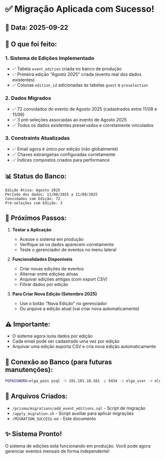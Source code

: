 # ✅ Migração Aplicada com Sucesso!

## 📅 Data: 2025-09-22

## 🎯 O que foi feito:

### 1. **Sistema de Edições Implementado**
- ✅ Tabela `event_edition` criada no banco de produção
- ✅ Primeira edição "Agosto 2025" criada (evento real dos dados existentes)
- ✅ Colunas `edition_id` adicionadas às tabelas `guest` e `preselection`

### 2. **Dados Migrados**
- ✅ 72 convidados do evento de Agosto 2025 (cadastrados entre 11/08 e 11/09)
- ✅ 3 pré-seleções associadas ao evento de Agosto 2025
- ✅ Todos os dados existentes preservados e corretamente vinculados

### 3. **Constraints Atualizadas**
- ✅ Email agora é único por edição (não globalmente)
- ✅ Chaves estrangeiras configuradas corretamente
- ✅ Índices compostos criados para performance

## 📊 Status do Banco:

```
Edição Ativa: Agosto 2025
Período dos dados: 11/08/2025 a 11/09/2025
Convidados com Edição: 72
Pré-seleções com Edição: 3
```

## 🚀 Próximos Passos:

1. **Testar a Aplicação**
   - Acesse o sistema em produção
   - Verifique se os dados aparecem corretamente
   - Teste o gerenciador de eventos no menu lateral

2. **Funcionalidades Disponíveis**
   - Criar novas edições de eventos
   - Alternar entre edições ativas
   - Arquivar edições antigas (com export CSV)
   - Filtrar dados por edição

3. **Para Criar Nova Edição (Setembro 2025)**
   - Use o botão "Nova Edição" no gerenciador
   - Ou arquive a edição atual (vai criar nova automaticamente)

## ⚠️ Importante:

- O sistema agora isola dados por edição
- Cada email pode ser cadastrado uma vez por edição
- Arquivar uma edição exporta CSV e cria nova edição automaticamente

## 🔧 Conexão ao Banco (para futuras manutenções):

```bash
PGPASSWORD=elga_pass psql -h 191.101.18.181 -p 5434 -U elga_user -d elga_db
```

## 📝 Arquivos Criados:

- `/prisma/migrations/add_event_editions.sql` - Script de migração
- `/apply_migration.sh` - Script auxiliar para aplicar migrações
- `/MIGRATION_SUCCESS.md` - Este documento

## ✨ Sistema Pronto!

O sistema de edições está funcionando em produção. Você pode agora gerenciar eventos mensais de forma independente!